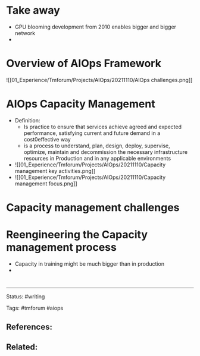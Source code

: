 # Take away

- GPU blooming development from 2010 enables bigger and bigger network
- 

# Overview of AIOps Framework


![[01_Experience/Tmforum/Projects/AIOps/20211110/AIOps challenges.png]]





# AIOps Capacity Management

- Definition:
	- Is practice to ensure that services achieve agreed and expected performance, satisfying current and future demand in a cost0effective way
	- is a process to understand, plan, design, deploy, supervise, optimize, maintain and decommission the necessary infrastructure resources in Production and in any applicable environments
- ![[01_Experience/Tmforum/Projects/AIOps/20211110/Capacity management key activities.png]]
- ![[01_Experience/Tmforum/Projects/AIOps/20211110/Capacity management focus.png]]

# Capacity management challenges




# Reengineering the Capacity management process


- Capacity in training might be much bigger than in production
- 










# 

---
Status: #writing

Tags: #tmforum #aiops

References:
- 

Related:
- 
